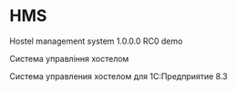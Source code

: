 # HMS
Hostel management system
1.0.0.0 RC0 demo

Система управління хостелом

Система управления хостелом для 1С:Предприятие 8.3
